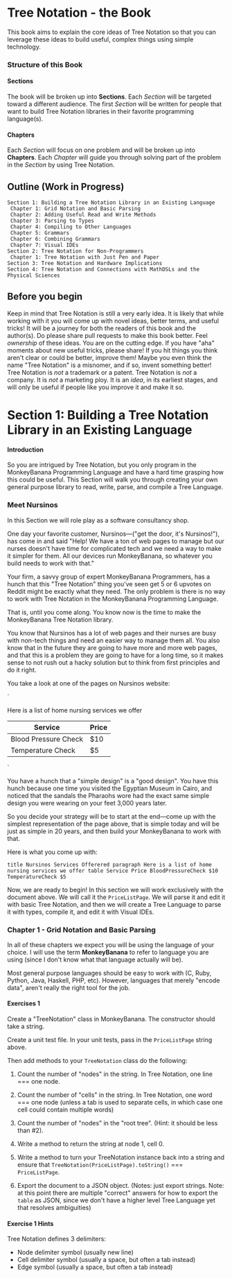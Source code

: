 # Tree Notation - the Book

This book aims to explain the core ideas of Tree Notation so that you can leverage these ideas to build useful, complex things using simple technology.

### Structure of this Book

#### Sections

The book will be broken up into **Sections**. Each *Section* will be targeted toward a different audience. The first *Section* will be written for people that want to build Tree Notation libraries in their favorite programming language(s). 

#### Chapters

Each *Section* will focus on one problem and will be broken up into **Chapters**. Each *Chapter* will guide you through solving part of the problem in the *Section* by using Tree Notation.

## Outline (Work in Progress)

```
Section 1: Building a Tree Notation Library in an Existing Language
 Chapter 1: Grid Notation and Basic Parsing
 Chapter 2: Adding Useful Read and Write Methods
 Chapter 3: Parsing to Types
 Chapter 4: Compiling to Other Languages
 Chapter 5: Grammars
 Chapter 6: Combining Grammars
 Chapter 7: Visual IDEs
Section 2: Tree Notation for Non-Programmers
 Chapter 1: Tree Notation with Just Pen and Paper
Section 3: Tree Notation and Hardware Implications
Section 4: Tree Notation and Connections with MathDSLs and the Physical Sciences
```

## Before you begin

Keep in mind that Tree Notation is still a very early idea. It is likely that while working with it you will come up with novel ideas, better terms, and useful tricks! It will be a journey for both the readers of this book and the author(s). Do please share pull requests to make this book better. Feel *ownership* of these ideas. You are on the cutting edge. If you have "aha" moments about new useful tricks, please share! If you hit things you think aren't clear or could be better, improve them! Maybe you even think the name "Tree Notation" is a misnomer, and if so, invent something better! Tree Notation is *not* a trademark or a patent. Tree Notation is *not* a company. It is *not* a marketing ploy. It is an *idea*, in its earliest stages, and will only be useful if people like you improve it and make it so.

# Section 1: Building a Tree Notation Library in an Existing Language

#### Introduction

So you are intrigued by Tree Notation, but you only program in the MonkeyBanana Programming Language and have a hard time grasping how this could be useful. This Section will walk you through creating your own general purpose library to read, write, parse, and compile a Tree Language.

### Meet Nursinos

In this Section we will role play as a software consultancy shop.

One day your favorite customer, Nursinos—("get the door, it's Nursinos!"), has come in and said "Help! We have a ton of web pages to manage but our nurses doesn't have time for complicated tech and we need a way to make it simpler for them. All our devices run MonkeyBanana, so whatever you build needs to work with that."

Your firm, a savvy group of expert MonkeyBanana Programmers, has a hunch that this "Tree Notation" thing you've seen get 5 or 6 upvotes on Reddit might be exactly what they need. The only problem is there is no way to work with Tree Notation in the MonkeyBanana Programming Language.

That is, until you come along. You know now is the time to make the MonkeyBanana Tree Notation library.

You know that Nursinos has a lot of web pages and their nurses are busy with non-tech things and need an easier way to manage them all. You also know that in the future they are going to have more and more web pages, and that this is a problem they are going to have for a long time, so it makes sense to not rush out a hacky solution but to think from first principles and do it right.

You take a look at one of the pages on Nursinos website:

`<title>Nursinos Services Offered</title>
<p>Here is a list of home nursing services we offer</p>
<table>
 <thead>
 	<th>Service</th>
 	<th>Price</th>
 </thead>
 <tbody>
 	<tr>
 		<td>Blood Pressure Check</td>
 		<td>$10</td>
    </tr>
    <tr>
      <td>Temperature Check</td>
      <td>$5</td>
    </tr>
 </tbody>
<table>`

You have a hunch that a "simple design" is a "good design". You have this hunch because one time you visited the Egyptian Museum in Cairo, and noticed that the sandals the Pharaohs wore had the exact same simple design you were wearing on your feet 3,000 years later.

So you decide your strategy will be to start at the end—come up with the simplest representation of the page above, that is simple today and will be just as simple in 20 years, and then build your MonkeyBanana to work with that.

Here is what you come up with:

`title Nursinos Services Offerered
paragraph Here is a list of home nursing services we offer
table
 Service Price
 BloodPressureCheck $10
 TemperatureCheck $5`

Now, we are ready to begin! In this section we will work exclusively with the document above. We will call it the `PriceListPage`. We will parse it and edit it with basic Tree Notation, and then we will create a Tree Language to parse it with types, compile it, and edit it with Visual IDEs.

### Chapter 1 - Grid Notation and Basic Parsing

In all of these chapters we expect you will be using the language of your choice. I will use the term **MonkeyBanana** to refer to language you are using (since I don't know what that language actually will be).

Most general purpose languages should be easy to work with (C, Ruby, Python, Java, Haskell, PHP, etc). However, languages that merely "encode data", aren't really the right tool for the job.

#### Exercises 1

Create a "TreeNotation" class in MonkeyBanana. The constructor should take a string.

Create a unit test file. In your unit tests, pass in the `PriceListPage` string above.

Then add methods to your `TreeNotation` class do the following:

1. Count the number of "nodes" in the string. In Tree Notation, one line === one node.

2. Count the number of "cells" in the string. In Tree Notation, one word === one node (unless a tab is used to separate cells, in which case one cell could contain multiple words)

3. Count the number of "nodes" in the "root tree". (Hint: it should be less than #2).

4. Write a method to return the string at node 1, cell 0.

5. Write a method to turn your TreeNotation instance back into a string and ensure that `TreeNotation(PriceListPage).toString()` === `PriceListPage`.

6. Export the document to a JSON object. (Notes: just export strings. Note: at this point there are multiple "correct" answers for how to export the `table` as JSON, since we don't have a higher level Tree Language yet that resolves ambiguities)

#### Exercise 1 Hints

Tree Notation defines 3 delimiters:
- Node delimiter symbol (usually new line)
- Cell delimiter symbol (usually a space, but often a tab instead)
- Edge symbol (usually a space, but often a tab instead)


